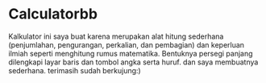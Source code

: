 # Calculatorbb
Kalkulator ini saya buat karena merupakan alat hitung sederhana (penjumlahan, pengurangan, perkalian, dan pembagian) dan keperluan ilmiah seperti menghitung rumus matematika. Bentuknya persegi panjang dilengkapi layar baris dan tombol angka serta huruf. dan saya membuatnya sederhana. terimasih sudah berkujung:)
